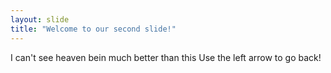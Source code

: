 ```yaml
---
layout: slide
title: "Welcome to our second slide!"
---
```

I can't see heaven bein much better than this
Use the left arrow to go back!
